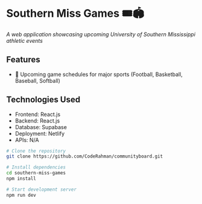# Southern Miss Games 🎟️🏟️

*A web application showcasing upcoming University of Southern Mississippi athletic events*

## Features

- 📅 Upcoming game schedules for major sports (Football, Basketball, Baseball, Softball)


## Technologies Used

- Frontend: React.js
- Backend: React.js
- Database: Supabase
- Deployment: Netlify
- APIs: N/A


```bash
# Clone the repository
git clone https://github.com/CodeRahman/communityboard.git

# Install dependencies
cd southern-miss-games
npm install

# Start development server
npm run dev






